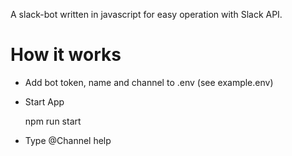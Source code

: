 A slack-bot written in javascript for easy operation with Slack API.

# How it works
* Add bot token, name and channel to .env (see example.env)
* Start App

    npm run start

* Type @Channel help
